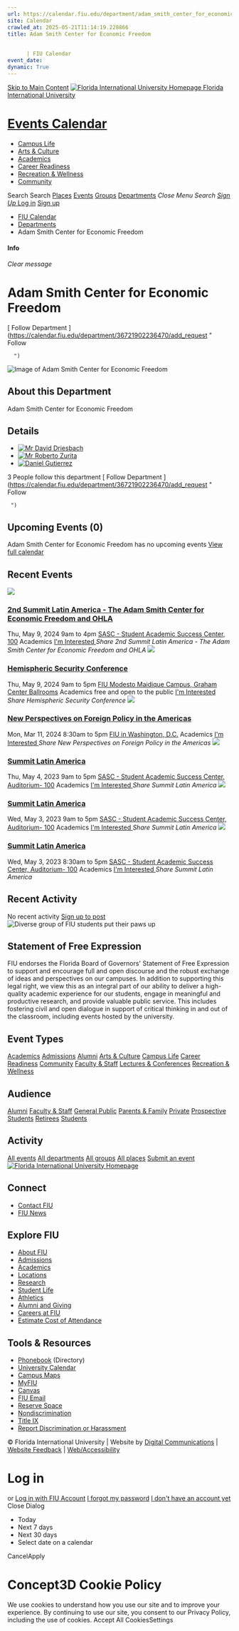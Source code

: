 ```yaml
---
url: https://calendar.fiu.edu/department/adam_smith_center_for_economic_freedom
site: Calendar
crawled_at: 2025-05-21T11:14:19.228866
title: Adam Smith Center for Economic Freedom
    
    
      | FIU Calendar
event_date: 
dynamic: True
---
```


[Skip to Main Content](https://calendar.fiu.edu/department/adam_smith_center_for_economic_freedom#main-content)
[![Florida International University Homepage](https://digicdn.fiu.edu/core/_assets/images/logo-top.png) Florida International University](https://www.fiu.edu)
# [Events Calendar ](https://calendar.fiu.edu/)
  * [Campus Life](https://calendar.fiu.edu/calendar?event_types%5B%5D=127595)
  * [Arts & Culture](https://calendar.fiu.edu/calendar?event_types%5B%5D=127590)
  * [Academics](https://calendar.fiu.edu/calendar?event_types%5B%5D=127582)
  * [Career Readiness](https://calendar.fiu.edu/calendar?event_types%5B%5D=127584)
  * [Recreation & Wellness](https://calendar.fiu.edu/calendar?event_types%5B%5D=127603)
  * [Community](https://calendar.fiu.edu/calendar?event_types%5B%5D=127601)


Search Search
[Places](https://calendar.fiu.edu/search/places) [Events](https://calendar.fiu.edu/calendar) [Groups](https://calendar.fiu.edu/search/groups) [Departments](https://calendar.fiu.edu/search/departments)
_Close Menu_
_Search_ [ _Sign Up_ ](https://calendar.fiu.edu/signup?school_id=234)
[Log in](https://calendar.fiu.edu/auth/shib_login?previous_url=https%3A%2F%2Fcalendar.fiu.edu%2Fdepartment%2Fadam_smith_center_for_economic_freedom) [Sign up](https://calendar.fiu.edu/signup?school_id=234)
  * [FIU Calendar](https://calendar.fiu.edu/)
  * [Departments](https://calendar.fiu.edu/browse/departments)
  * Adam Smith Center for Economic Freedom


#### Info
_Clear message_
# Adam Smith Center for Economic Freedom
[ Follow Department ](https://calendar.fiu.edu/department/36721902236470/add_request "
       Follow
       
      ")
![Image of Adam Smith Center for Economic Freedom](https://localist-images.azureedge.net/photos/664326/card/7eb1b843932ccca9c16245cc99f64d88370c9c69.jpg)
## About this Department
Adam Smith Center for Economic Freedom
## Details
  * [![Mr David Driesbach](https://localist-images.azureedge.net/photos/664326/small/7eb1b843932ccca9c16245cc99f64d88370c9c69.jpg)](https://calendar.fiu.edu/driesbac_51)
  * [![Mr Roberto Zurita](https://localist-images.azureedge.net/photos/664326/small/7eb1b843932ccca9c16245cc99f64d88370c9c69.jpg)](https://calendar.fiu.edu/zuritar_250)
  * [![Daniel Gutierrez](https://localist-images.azureedge.net/photos/664326/small/7eb1b843932ccca9c16245cc99f64d88370c9c69.jpg)](https://calendar.fiu.edu/dagutier_668)


3 People follow this department
[ Follow Department ](https://calendar.fiu.edu/department/36721902236470/add_request "
      Follow
      
     ")
## Upcoming Events (0)
Adam Smith Center for Economic Freedom has no upcoming events
[View full calendar](https://calendar.fiu.edu/department/adam_smith_center_for_economic_freedom/calendar)
## Recent Events
[ ![](https://localist-images.azureedge.net/photos/46245467308863/card/90dee818ded0623148d15ce232fb0984864d1cab.jpg) ](https://calendar.fiu.edu/event/2nd-summit-latin-america-the-adam-smith-center-for-economic-freedom-and-ohla)
### [2nd Summit Latin America - The Adam Smith Center for Economic Freedom and OHLA](https://calendar.fiu.edu/event/2nd-summit-latin-america-the-adam-smith-center-for-economic-freedom-and-ohla)
Thu, May 9, 2024 9am to 4pm 
[ SASC - Student Academic Success Center, 100](https://calendar.fiu.edu/sasc)
Academics
[ I'm Interested ](https://calendar.fiu.edu/event/46245438762798/confirm?instance_id=46245438763823&return=https%3A%2F%2Fcalendar.fiu.edu%2Fdepartment%2Fadam_smith_center_for_economic_freedom)
_Share 2nd Summit Latin America - The Adam Smith Center for Economic Freedom and OHLA_
[ ![](https://localist-images.azureedge.net/photos/46322343056889/card/c0f2830607d296bac39bcbe3d2883bc757637420.jpg) ](https://calendar.fiu.edu/event/hemispheric-security-conference)
### [Hemispheric Security Conference](https://calendar.fiu.edu/event/hemispheric-security-conference)
Thu, May 9, 2024 9am to 5pm 
[ FIU Modesto Maidique Campus, Graham Center Ballrooms](https://calendar.fiu.edu/event/hemispheric-security-conference)
Academics
free and open to the public
[ I'm Interested ](https://calendar.fiu.edu/event/46322342977008/confirm?instance_id=46322342978033&return=https%3A%2F%2Fcalendar.fiu.edu%2Fdepartment%2Fadam_smith_center_for_economic_freedom)
_Share Hemispheric Security Conference_
[ ![](https://localist-images.azureedge.net/photos/45766034195098/card/88c6c0af9f0c1bf54ac26b8c8bffcbe68826a237.jpg) ](https://calendar.fiu.edu/event/new_perspectives_on_foreign_policy_in_the_americas)
### [New Perspectives on Foreign Policy in the Americas](https://calendar.fiu.edu/event/new_perspectives_on_foreign_policy_in_the_americas)
Mon, Mar 11, 2024 8:30am to 5pm 
[ FIU in Washington, D.C.](https://calendar.fiu.edu/event/new_perspectives_on_foreign_policy_in_the_americas)
Academics
[ I'm Interested ](https://calendar.fiu.edu/event/45766034089620/confirm?instance_id=45766034113173&return=https%3A%2F%2Fcalendar.fiu.edu%2Fdepartment%2Fadam_smith_center_for_economic_freedom)
_Share New Perspectives on Foreign Policy in the Americas_
[ ![](https://localist-images.azureedge.net/photos/42598705980017/card/00c949ccec216e317d2f3c07864b72cadec441ab.jpg) ](https://calendar.fiu.edu/event/summit_latin_america)
### [Summit Latin America](https://calendar.fiu.edu/event/summit_latin_america)
Thu, May 4, 2023 9am to 5pm 
[ SASC - Student Academic Success Center, Auditorium- 100](https://calendar.fiu.edu/sasc)
Academics
[ I'm Interested ](https://calendar.fiu.edu/event/42598705909349/confirm?instance_id=42598705923688&return=https%3A%2F%2Fcalendar.fiu.edu%2Fdepartment%2Fadam_smith_center_for_economic_freedom)
_Share Summit Latin America_
[ ![](https://localist-images.azureedge.net/photos/42598705980017/card/00c949ccec216e317d2f3c07864b72cadec441ab.jpg) ](https://calendar.fiu.edu/event/summit_latin_america)
### [Summit Latin America](https://calendar.fiu.edu/event/summit_latin_america)
Wed, May 3, 2023 9am to 5pm 
[ SASC - Student Academic Success Center, Auditorium- 100](https://calendar.fiu.edu/sasc)
Academics
[ I'm Interested ](https://calendar.fiu.edu/event/42598705909349/confirm?instance_id=42598705921639&return=https%3A%2F%2Fcalendar.fiu.edu%2Fdepartment%2Fadam_smith_center_for_economic_freedom)
_Share Summit Latin America_
[ ![](https://localist-images.azureedge.net/photos/42598705980017/card/00c949ccec216e317d2f3c07864b72cadec441ab.jpg) ](https://calendar.fiu.edu/event/summit_latin_america)
### [Summit Latin America](https://calendar.fiu.edu/event/summit_latin_america)
Wed, May 3, 2023 8:30am to 5pm 
[ SASC - Student Academic Success Center, Auditorium- 100](https://calendar.fiu.edu/sasc)
Academics
[ I'm Interested ](https://calendar.fiu.edu/event/42598705909349/confirm?instance_id=42598705919590&return=https%3A%2F%2Fcalendar.fiu.edu%2Fdepartment%2Fadam_smith_center_for_economic_freedom)
_Share Summit Latin America_
## Recent Activity
No recent activity
[Sign up to post](https://calendar.fiu.edu/auth/shib_login?previous_url=https%3A%2F%2Fcalendar.fiu.edu%2Fdepartment%2Fadam_smith_center_for_economic_freedom)
![Diverse group of FIU students put their paws up](https://www.fiu.edu/_assets/images/thumbnail-students-paw.jpg)
## Statement of Free Expression
FIU endorses the Florida Board of Governors' Statement of Free Expression to support and encourage full and open discourse and the robust exchange of ideas and perspectives on our campuses. In addition to supporting this legal right, we view this as an integral part of our ability to deliver a high-quality academic experience for our students, engage in meaningful and productive research, and provide valuable public service. This includes fostering civil and open dialogue in support of critical thinking in and out of the classroom, including events hosted by the university.
## Event Types
[Academics](https://calendar.fiu.edu/calendar?event_types%5B%5D=127582)
[Admissions](https://calendar.fiu.edu/calendar?event_types%5B%5D=127583)
[Alumni](https://calendar.fiu.edu/calendar?event_types%5B%5D=127589)
[Arts & Culture](https://calendar.fiu.edu/calendar?event_types%5B%5D=127590)
[Campus Life](https://calendar.fiu.edu/calendar?event_types%5B%5D=127595)
[Career Readiness](https://calendar.fiu.edu/calendar?event_types%5B%5D=127584)
[Community](https://calendar.fiu.edu/calendar?event_types%5B%5D=127601)
[Faculty & Staff](https://calendar.fiu.edu/calendar?event_types%5B%5D=127602)
[Lectures & Conferences](https://calendar.fiu.edu/calendar?event_types%5B%5D=127587)
[Recreation & Wellness](https://calendar.fiu.edu/calendar?event_types%5B%5D=127603)
## Audience
[Alumni](https://calendar.fiu.edu/calendar?event_types%5B%5D=121721)
[Faculty & Staff](https://calendar.fiu.edu/calendar?event_types%5B%5D=121720)
[General Public](https://calendar.fiu.edu/calendar?event_types%5B%5D=121722)
[Parents & Family](https://calendar.fiu.edu/calendar?event_types%5B%5D=36918157286658)
[Private](https://calendar.fiu.edu/calendar?event_types%5B%5D=129753)
[Prospective Students](https://calendar.fiu.edu/calendar?event_types%5B%5D=121723)
[Retirees](https://calendar.fiu.edu/calendar?event_types%5B%5D=37290279036119)
[Students](https://calendar.fiu.edu/calendar?event_types%5B%5D=121719)
## Activity
[All events](https://calendar.fiu.edu/department/adam_smith_center_for_economic_freedom/calendar)
[All departments](https://calendar.fiu.edu/search/departments)
[All groups](https://calendar.fiu.edu/browse/groups)
[All places](https://calendar.fiu.edu/browse/places)
[Submit an event](https://calendar.fiu.edu/admin/events/new/basic-information)
[ ![Florida International University Homepage](https://digicdn.fiu.edu/core/_assets/images/footer-logo.svg) ](https://www.fiu.edu/)
## Connect
  * [Contact FIU](https://www.fiu.edu/about/contact-us/index.html)
  * [FIU News](https://news.fiu.edu/)


## Explore FIU
  * [About FIU](https://www.fiu.edu/about/index.html)
  * [Admissions](https://www.fiu.edu/admissions/index.html)
  * [Academics](https://www.fiu.edu/academics/index.html)
  * [Locations](https://www.fiu.edu/locations/index.html)
  * [Research](https://www.fiu.edu/research/index.html)
  * [Student Life](https://www.fiu.edu/student-life/index.html)
  * [Athletics](https://www.fiu.edu/athletics/index.html)
  * [Alumni and Giving](https://www.fiu.edu/alumni-and-giving/index.html)
  * [Careers at FIU](https://hr.fiu.edu/careers/)
  * [Estimate Cost of Attendance](https://onestop.fiu.edu/finances/estimate-your-costs/)


## Tools & Resources
  * [Phonebook](https://phonebook.fiu.edu) (Directory)
  * [University Calendar](https://calendar.fiu.edu/)
  * [Campus Maps](https://campusmaps.fiu.edu/)
  * [MyFIU](https://my.fiu.edu/)
  * [Canvas](https://canvas.fiu.edu)
  * [FIU Email](http://mail.fiu.edu/)
  * [Reserve Space](https://reservespace.fiu.edu/make-reservation/)
  * [Nondiscrimination](https://ace.fiu.edu/civil-rights-and-accessibility/harassment-and-discrimination/)
  * [Title IX](https://ace.fiu.edu/title-ix/)
  * [Report Discrimination or Harassment](https://report.fiu.edu/)


© Florida International University  | Website by [Digital Communications](https://stratcomm.fiu.edu/digital-print/websites/) | [Website Feedback](https://webforms.fiu.edu/view.php?id=370774&element_5=https://calendar.fiu.edu/https://calendar.fiu.edu/) | [Web/Accessibility](https://accessibility.fiu.edu/)
# Log in
or
[Log in with FIU Account](https://calendar.fiu.edu/auth/shib_login?previous_url=https%3A%2F%2Fcalendar.fiu.edu%2Fdepartment%2Fadam_smith_center_for_economic_freedom)
[I forgot my password](https://calendar.fiu.edu/auth/forgot) [I don't have an account yet](https://calendar.fiu.edu/signup?school_id=234)
Close Dialog
  * Today
  * Next 7 days
  * Next 30 days
  * Select date on a calendar


CancelApply
# Concept3D Cookie Policy
We use cookies to understand how you use our site and to improve your experience. By continuing to use our site, you consent to our Privacy Policy, including the use of cookies. 
Accept All CookiesSettings
